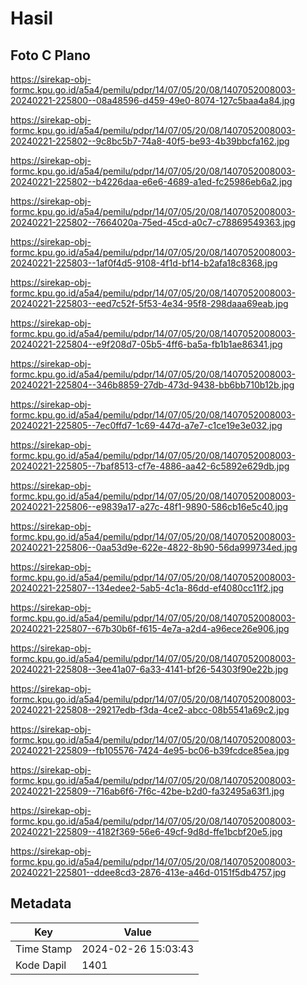 # Hasil

## Foto C Plano

https://sirekap-obj-formc.kpu.go.id/a5a4/pemilu/pdpr/14/07/05/20/08/1407052008003-20240221-225800--08a48596-d459-49e0-8074-127c5baa4a84.jpg

https://sirekap-obj-formc.kpu.go.id/a5a4/pemilu/pdpr/14/07/05/20/08/1407052008003-20240221-225802--9c8bc5b7-74a8-40f5-be93-4b39bbcfa162.jpg

https://sirekap-obj-formc.kpu.go.id/a5a4/pemilu/pdpr/14/07/05/20/08/1407052008003-20240221-225802--b4226daa-e6e6-4689-a1ed-fc25986eb6a2.jpg

https://sirekap-obj-formc.kpu.go.id/a5a4/pemilu/pdpr/14/07/05/20/08/1407052008003-20240221-225802--7664020a-75ed-45cd-a0c7-c78869549363.jpg

https://sirekap-obj-formc.kpu.go.id/a5a4/pemilu/pdpr/14/07/05/20/08/1407052008003-20240221-225803--1af0f4d5-9108-4f1d-bf14-b2afa18c8368.jpg

https://sirekap-obj-formc.kpu.go.id/a5a4/pemilu/pdpr/14/07/05/20/08/1407052008003-20240221-225803--eed7c52f-5f53-4e34-95f8-298daaa69eab.jpg

https://sirekap-obj-formc.kpu.go.id/a5a4/pemilu/pdpr/14/07/05/20/08/1407052008003-20240221-225804--e9f208d7-05b5-4ff6-ba5a-fb1b1ae86341.jpg

https://sirekap-obj-formc.kpu.go.id/a5a4/pemilu/pdpr/14/07/05/20/08/1407052008003-20240221-225804--346b8859-27db-473d-9438-bb6bb710b12b.jpg

https://sirekap-obj-formc.kpu.go.id/a5a4/pemilu/pdpr/14/07/05/20/08/1407052008003-20240221-225805--7ec0ffd7-1c69-447d-a7e7-c1ce19e3e032.jpg

https://sirekap-obj-formc.kpu.go.id/a5a4/pemilu/pdpr/14/07/05/20/08/1407052008003-20240221-225805--7baf8513-cf7e-4886-aa42-6c5892e629db.jpg

https://sirekap-obj-formc.kpu.go.id/a5a4/pemilu/pdpr/14/07/05/20/08/1407052008003-20240221-225806--e9839a17-a27c-48f1-9890-586cb16e5c40.jpg

https://sirekap-obj-formc.kpu.go.id/a5a4/pemilu/pdpr/14/07/05/20/08/1407052008003-20240221-225806--0aa53d9e-622e-4822-8b90-56da999734ed.jpg

https://sirekap-obj-formc.kpu.go.id/a5a4/pemilu/pdpr/14/07/05/20/08/1407052008003-20240221-225807--134edee2-5ab5-4c1a-86dd-ef4080cc11f2.jpg

https://sirekap-obj-formc.kpu.go.id/a5a4/pemilu/pdpr/14/07/05/20/08/1407052008003-20240221-225807--67b30b6f-f615-4e7a-a2d4-a96ece26e906.jpg

https://sirekap-obj-formc.kpu.go.id/a5a4/pemilu/pdpr/14/07/05/20/08/1407052008003-20240221-225808--3ee41a07-6a33-4141-bf26-54303f90e22b.jpg

https://sirekap-obj-formc.kpu.go.id/a5a4/pemilu/pdpr/14/07/05/20/08/1407052008003-20240221-225808--29217edb-f3da-4ce2-abcc-08b5541a69c2.jpg

https://sirekap-obj-formc.kpu.go.id/a5a4/pemilu/pdpr/14/07/05/20/08/1407052008003-20240221-225809--fb105576-7424-4e95-bc06-b39fcdce85ea.jpg

https://sirekap-obj-formc.kpu.go.id/a5a4/pemilu/pdpr/14/07/05/20/08/1407052008003-20240221-225809--716ab6f6-7f6c-42be-b2d0-fa32495a63f1.jpg

https://sirekap-obj-formc.kpu.go.id/a5a4/pemilu/pdpr/14/07/05/20/08/1407052008003-20240221-225809--4182f369-56e6-49cf-9d8d-ffe1bcbf20e5.jpg

https://sirekap-obj-formc.kpu.go.id/a5a4/pemilu/pdpr/14/07/05/20/08/1407052008003-20240221-225801--ddee8cd3-2876-413e-a46d-0151f5db4757.jpg


## Metadata

| Key        | Value               |
| ---------- | ------------------- |
| Time Stamp | 2024-02-26 15:03:43 |
| Kode Dapil | 1401                |



